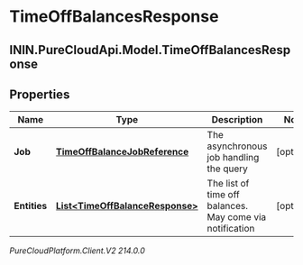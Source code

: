 # TimeOffBalancesResponse

## ININ.PureCloudApi.Model.TimeOffBalancesResponse

## Properties

|Name | Type | Description | Notes|
|------------ | ------------- | ------------- | -------------|
| **Job** | [**TimeOffBalanceJobReference**](TimeOffBalanceJobReference) | The asynchronous job handling the query | [optional] |
| **Entities** | [**List&lt;TimeOffBalanceResponse&gt;**](TimeOffBalanceResponse) | The list of time off balances. May come via notification | [optional] |



_PureCloudPlatform.Client.V2 214.0.0_

